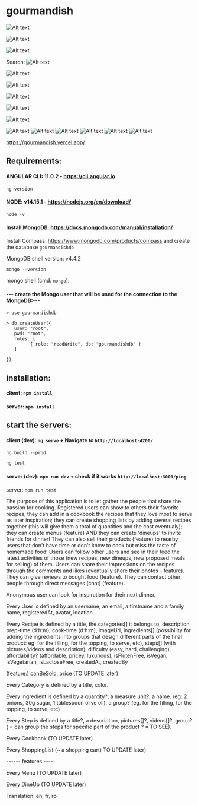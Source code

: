 # gourmandish

![Alt text](https://1.bp.blogspot.com/-ysm4fdQ_-gA/YB1oEuRjabI/AAAAAAAAAn0/g0417SUi2z464Ync2Ghj09-LQhJQOm4jwCLcBGAsYHQ/s1805/Capture02.PNG)

![Alt text](https://1.bp.blogspot.com/-pd2GhUNuh9Y/YB1oEQRA_oI/AAAAAAAAAnw/jULzaKkRmj8Tct_cKajE-OdgeQl6QJf_gCLcBGAsYHQ/s1804/Capture01.PNG)

![Alt text](https://1.bp.blogspot.com/-X9hAHKm35SM/YB1oFcQBd7I/AAAAAAAAAn4/8Wvv8tMwarw55zkNvBBJK4m6ErMPx-FNgCLcBGAsYHQ/s1799/Capture04.PNG)

Search:
![Alt text](https://1.bp.blogspot.com/-aws8YOauBZM/YB1oGGs8itI/AAAAAAAAAn8/YSZRUOPEyWcgqsPZu4BRE0_NaS5Y7wCnwCLcBGAsYHQ/s1815/Capture05.PNG)

![Alt text](https://1.bp.blogspot.com/-Uys0QhBcqP8/YB1oGAYAw2I/AAAAAAAAAoA/WfhiWLRKlD09-cMT64p83jOXXTfZB0ZkwCLcBGAsYHQ/s1816/Capture06.PNG)

![Alt text](https://1.bp.blogspot.com/-Wa9epKi4nNA/YB1oGVmYjFI/AAAAAAAAAoE/n5s1NMK3ar0IMQHLIH8UZ-unLBr0T-DFgCLcBGAsYHQ/s1794/Capture07.PNG)

![Alt text](https://1.bp.blogspot.com/-V2FBS-sIlm8/YB1oGtOqxZI/AAAAAAAAAoI/L5CAzJiTFXg4IMj4pgr2dpSxrnC4HnWfwCLcBGAsYHQ/s1805/Capture08.PNG)

![Alt text](https://1.bp.blogspot.com/-I9GBzFPnZbw/YB1oG4iwyoI/AAAAAAAAAoM/3lxNUDEnFK4gYr4ioLBlGK3Ay9gNpLc2QCLcBGAsYHQ/s1803/Capture09.PNG)

![Alt text](https://1.bp.blogspot.com/-pbvnA3Uxeog/YB1oN-1BsYI/AAAAAAAAAoQ/lL4IAhI_V3kEqd0ohbPUEW0uIU_KCDNCwCLcBGAsYHQ/s1813/Capture10.PNG)

![Alt text](https://1.bp.blogspot.com/-wi63ChiOAgY/YB1oEftLk9I/AAAAAAAAAns/O8YUPxbi-6Ih5cz6__I9TwLyj71NqKE3gCLcBGAsYHQ/s400/Capture03.PNG) ![Alt text](https://1.bp.blogspot.com/-LI8r0j0GDgc/YB12fVU9gWI/AAAAAAAAAo8/-XUH4NHwTnMcRsVIDTayVhqM8GeTdcPwwCLcBGAsYHQ/s400/Capture11.PNG) ![Alt text](https://1.bp.blogspot.com/-Nis_r5UFsfU/YB12fIh83vI/AAAAAAAAAo4/UiwXd27Q2rM7ZO6IsCezymaqre2_ilo2gCLcBGAsYHQ/s400/Capture12.PNG) ![Alt text](https://1.bp.blogspot.com/-0eVq8VP3or0/YB12fDCiveI/AAAAAAAAAo0/327b1N2keRYj10TeVDHT6Qr0gVqq7LmGwCLcBGAsYHQ/s400/Capture13.PNG) ![Alt text](https://1.bp.blogspot.com/-tnpTK6OJPcQ/YB12gT-9GaI/AAAAAAAAApA/3dnlA4b7VaUseI5HLtfsaHZeXc5kZD-YQCLcBGAsYHQ/s400/Capture14.PNG) ![Alt text](https://1.bp.blogspot.com/-EzRu1lMjjJE/YB12goF62KI/AAAAAAAAApE/b12Wyl6C1IYP6DI3h_PqCe49aPiiBaoPwCLcBGAsYHQ/s400/Capture15.PNG)

https://gourmandish.vercel.app/

## Requirements:

#### ANGULAR CLI: 11.0.2 - https://cli.angular.io

`ng version`

#### NODE: v14.15.1 - https://nodejs.org/en/download/

`node -v`

#### Install MongoDB: https://docs.mongodb.com/manual/installation/

Install Compass: https://www.mongodb.com/products/compass and create the database `gourmandishdb`

MongoDB shell version: v4.4.2

`mongo --version`

mongo shell (cmd: `mongo`):

#### --- create the Mongo user that will be used for the connection to the MongoDB:---

```
> use gourmandishdb
```

```
> db.createUser({
   user: "root",
   pwd: "root",
   roles: [
         { role: "readWrite", db: "gourmandishdb" }
   ]

})
```

## installation:

#### client: `npm install`

#### server: `npm install`

## start the servers:

#### client (dev): `ng serve` + Navigate to `http://localhost:4200/`

`ng build --prod`

`ng test`

#### server (dev): `npm run dev` + check if it works `http://localhost:3000/ping`

server: `npm run test`

The purpose of this application is to let gather the people that share the passion for cooking. Registered users can show to others their favorite recipes, they can add in a cookbook the recipes that they love most to serve as later inspiration; they can create shopping lists by adding several recipes together (this will give them a total of quantities and the cost eventualy); they can create menus (feature) AND they can create 'dineups' to invite friends for dinner!
They can also sell their products (feature) to nearby users that don't have time or don't know to cook but miss the taste of homemade food!
Users can follow other users and see in their feed the latest activities of those (new recipes, new dineups, new proposed meals for selling) of them. Users can share their impressions on the recipes through the comments and likes (eventually share their photos - feature). They can give reviews to bought food (feature). They can contact other people through direct messages (chat) (feature).

Anonymous user can look for inspiration for their next dinner.

Every User is defined by an username, an email, a firstname and a family name, registeredAt, avatar, location

Every Recipe is defined by a title, the categories[] it belongs to, description, prep-time (d:h:m), cook-time (d:h:m), imageUrl, ingredients[] (possibility for adding the ingredients into groups that design different parts of the final product: eg. for the filling, for the topping, to serve, etc), steps[] (with pictures/videos and description), dificulty (easy, hard, challenging), affordability? (affordable, pricey, luxurious), isFlutenFree, isVegan, isVegetarian, isLactoseFree, createdAt, createdBy

(feature:) canBeSold, price (TO UPDATE later)

Every Category is defined by a title, color.

Every Ingredient is defined by a quantity?, a measure unit?, a name. (eg: 2 onions, 30g sugar, 1 tablespoon olive oil), a group? (eg. for the filling, for the topping, to serve, etc)

Every Step is defined by a title?, a description, pictures[]?, videos[]?, group? ( = can group the steps for specific part of the product ? = TO SEE).

Every Cookbook (TO UPDATE later)

Every ShoppingList (~ a shopping cart) TO UPDATE later)

------ features ----

Every Menu (TO UPDATE later)

Every DineUp (TO UPDATE later)

Translation: en, fr, ro
